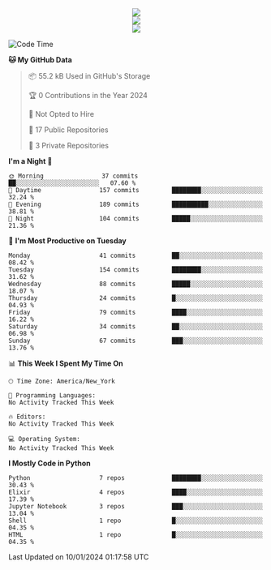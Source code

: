 
<div align="center"><img src="https://readme-typing-svg.demolab.com?font=Fira+Code&pause=1000&center=true&vCenter=true&width=435&lines=Hello%EF%BD%9E;I+LIKE+CODING%EF%BC%81;%E5%BC%B7%E5%8C%96%E5%AD%A6%E7%BF%92%E3%81%AB%E5%A4%A7%E5%A5%BD%E3%81%8D%EF%BC%81;%E6%B0%B8%E8%BF%9C%E5%96%9C%E6%AC%A2%E9%B2%A8%E9%B2%A8%EF%BC%81%EF%BC%81%EF%BC%81" />  
</div>

<div align="center"><img src="https://github-readme-stats.vercel.app/api?username=ruoyuGao&theme=black-red" />  
</div>

<div align="center">
    <img src="https://github-readme-stats.vercel.app/api/top-langs/?username=ruoyuGao&layout=compact&theme=black-red"/>
</div>

<!--START_SECTION:waka-->
![Code Time](http://img.shields.io/badge/Code%20Time-182%20hrs%204%20mins-blue)

**🐱 My GitHub Data** 

> 📦 55.2 kB Used in GitHub's Storage 
 > 
> 🏆 0 Contributions in the Year 2024
 > 
> 🚫 Not Opted to Hire
 > 
> 📜 17 Public Repositories 
 > 
> 🔑 3 Private Repositories 
 > 
**I'm a Night 🦉** 

```text
🌞 Morning                37 commits          ██░░░░░░░░░░░░░░░░░░░░░░░   07.60 % 
🌆 Daytime                157 commits         ████████░░░░░░░░░░░░░░░░░   32.24 % 
🌃 Evening                189 commits         ██████████░░░░░░░░░░░░░░░   38.81 % 
🌙 Night                  104 commits         █████░░░░░░░░░░░░░░░░░░░░   21.36 % 
```
📅 **I'm Most Productive on Tuesday** 

```text
Monday                   41 commits          ██░░░░░░░░░░░░░░░░░░░░░░░   08.42 % 
Tuesday                  154 commits         ████████░░░░░░░░░░░░░░░░░   31.62 % 
Wednesday                88 commits          █████░░░░░░░░░░░░░░░░░░░░   18.07 % 
Thursday                 24 commits          █░░░░░░░░░░░░░░░░░░░░░░░░   04.93 % 
Friday                   79 commits          ████░░░░░░░░░░░░░░░░░░░░░   16.22 % 
Saturday                 34 commits          ██░░░░░░░░░░░░░░░░░░░░░░░   06.98 % 
Sunday                   67 commits          ███░░░░░░░░░░░░░░░░░░░░░░   13.76 % 
```


📊 **This Week I Spent My Time On** 

```text
🕑︎ Time Zone: America/New_York

💬 Programming Languages: 
No Activity Tracked This Week

🔥 Editors: 
No Activity Tracked This Week

💻 Operating System: 
No Activity Tracked This Week
```

**I Mostly Code in Python** 

```text
Python                   7 repos             ████████░░░░░░░░░░░░░░░░░   30.43 % 
Elixir                   4 repos             ████░░░░░░░░░░░░░░░░░░░░░   17.39 % 
Jupyter Notebook         3 repos             ███░░░░░░░░░░░░░░░░░░░░░░   13.04 % 
Shell                    1 repo              █░░░░░░░░░░░░░░░░░░░░░░░░   04.35 % 
HTML                     1 repo              █░░░░░░░░░░░░░░░░░░░░░░░░   04.35 % 
```




 Last Updated on 10/01/2024 01:17:58 UTC
<!--END_SECTION:waka-->
